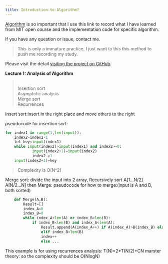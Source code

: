 ```yaml
---
title: Introduction-to-Algorithm?
---
```


<p class="lead"> <a href="https://lupingx.github.io/algorithm-MIT/">Algorithm</a> is so important that I use this link to record what I have learned from MIT open course and
the implementation code for specific algorithm.</p>

If you have any question or issue, contact me.

> This is only a immature practice, I just want to this this method to push me recording my study.

Please visit the detail [visiting the project on GitHub](https://lupingx.github.io/algorithm-MIT/).

**Lecture 1: Analysis of Algorithm**
><br>Insertion sort
<br>Asymptotic analysis
<br>Merge sort
<br>Recurrences

Insert sort:insort in the right place and move others to the right

pseudocode for insertion sort:
```python
for index1 in range(1,len(input)):
	index2=index1-1
	let key=input(index1)
	while input(index2)>input(index1) and index2>=0:
			input(index2+1)=input(index2)
			index2-=1
	input(index2+1)=key
```
>Complexity is O(N^2)

Merge sort: divide the input into 2 array, Recursively sort A[1...N/2] A[N/2...N] then Merge:
pseudocode for how to merge:(input is A and B, both sorted)
```python
	def Merge(A,B):
		Result=[]
		index_A=0
		index_B=0
		while index_A<len(A) or index_B<len(B):
			if index_B<len(B) and index_A<len(A):
				Result.append(A(index_A++) if A(index_A)>B(index_B) else B(index_B))
				elif index_B<len(B)
				index++
				else ...
```

This example is for using recurrences analysis:
T(N)=2*T(N/2)+CN
marster theory: so the complexity should be O(NlogN)